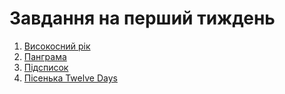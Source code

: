 # Завдання на перший тиждень

1. [Високосний рік](leap)
2. [Панграма](pangram)
3. [Підсписок](sublist)
4. [Пісенька Twelve Days](twelve-days)